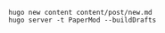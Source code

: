 ```
hugo new content content/post/new.md
hugo server -t PaperMod --buildDrafts
```

<script src="https://giscus.app/client.js"
        data-repo="Jia-Baos/Jia-Baos.github.io"
        data-repo-id="R_kgDOJSllAQ"
        data-category="Announcements"
        data-category-id="DIC_kwDOJSllAc4CpO4h"
        data-mapping="pathname"
        data-strict="0"
        data-reactions-enabled="1"
        data-emit-metadata="0"
        data-input-position="bottom"
        data-theme="dark"
        data-lang="zh-CN"
        crossorigin="anonymous"
        async>
</script>
